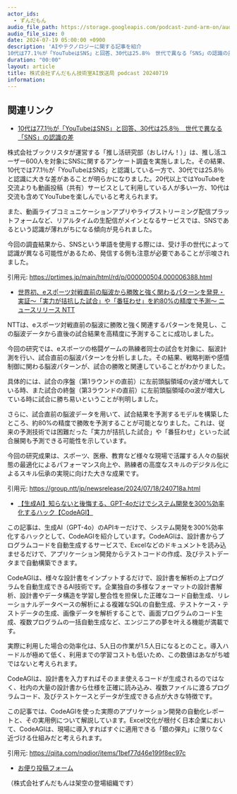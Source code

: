 ```yaml
---
actor_ids:
  - ずんだもん
audio_file_path: https://storage.googleapis.com/podcast-zund-arm-on/audio/株式会社ずんだもん技術室AI放送局_podcast_20240719.mp3
audio_file_size: 0
date: 2024-07-19 05:00:00 +0900
description: 'AIやテクノロジーに関する記事を紹介  
10代は77.1％が「YouTubeはSNS」と回答、30代は25.8％　世代で異なる「SNS」の認識の差、世界初、eスポーツ対戦直前の脳波から勝敗と強く関わるパターンを発見・実証～「実力が拮抗した試合」や「番狂わせ」を約80%の精度で予測～  ニュースリリース  NTT、【生成AI】知らないと後悔する、GPT-4oだけでシステム開発を300%効率化するハック【CodeAGI】'
duration: "00:00"
layout: article
title: 株式会社ずんだもん技術室AI放送局 podcast 20240719
information: 
---
```


## 関連リンク


- [10代は77.1％が「YouTubeはSNS」と回答、30代は25.8％　世代で異なる「SNS」の認識の差](https://prtimes.jp/main/html/rd/p/000000504.000006388.html)  


株式会社ブックリスタが運営する「推し活研究部（おしけん！）」は、推し活ユーザー600人を対象にSNSに関するアンケート調査を実施しました。その結果、10代では77.1％が「YouTubeはSNS」と認識している一方で、30代では25.8％と認識に大きな差があることが明らかになりました。20代以上ではYouTubeを交流よりも動画投稿（共有）サービスとして利用している人が多い一方、10代は交流も含めてYouTubeを楽しんでいると考えられます。

また、動画ライブコミュニケーションアプリやライブストリーミング配信プラットフォームなど、リアルタイムの生配信がメインとなるサービスでは、SNSであるという認識が薄れがちになる傾向が見られました。

今回の調査結果から、SNSという単語を使用する際には、受け手の世代によって認識が異なる可能性があるため、発信する側も注意が必要であることが示唆されました。

引用元: https://prtimes.jp/main/html/rd/p/000000504.000006388.html


- [世界初、eスポーツ対戦直前の脳波から勝敗と強く関わるパターンを発見・実証～「実力が拮抗した試合」や「番狂わせ」を約80%の精度で予測～  ニュースリリース  NTT](https://group.ntt/jp/newsrelease/2024/07/18/240718a.html)  


NTTは、eスポーツ対戦直前の脳波に勝敗と強く関連するパターンを発見し、この脳波データから直後の試合結果を高精度に予測することに成功しました。

今回の研究では、eスポーツの格闘ゲームの熟練者同士の試合を対象に、脳波計測を行い、試合直前の脳波パターンを分析しました。その結果、戦略判断や感情制御に関わる脳波パターンが、試合の勝敗と関連していることがわかりました。

具体的には、試合の序盤（第1ラウンドの直前）に左前頭脳領域のγ波が増大している時、また試合の終盤（第3ラウンドの直前）に左前頭脳領域のα波が増大している時に試合に勝ち易いということが判明しました。

さらに、試合直前の脳波データを用いて、試合結果を予測するモデルを構築したところ、約80%の精度で勝敗を予測することが可能となりました。これは、従来の予測技術では困難だった「実力が拮抗した試合」や「番狂わせ」といった試合展開も予測できる可能性を示しています。

今回の研究成果は、スポーツ、医療、教育など様々な現場で活躍する人々の脳状態の最適化によるパフォーマンス向上や、熟練者の高度なスキルのデジタル化によるスキル伝承の実現に向けた大きな成果です。 


引用元: https://group.ntt/jp/newsrelease/2024/07/18/240718a.html


- [【生成AI】知らないと後悔する、GPT-4oだけでシステム開発を300%効率化するハック【CodeAGI】](https://qiita.com/nqdior/items/1bef77d46e199f8ec97c)  


この記事は、生成AI（GPT-4o）のAPIキーだけで、システム開発を300%効率化するハックとして、CodeAGIを紹介しています。CodeAGIは、設計書からプログラムコードを自動生成するサービスで、Excelなどのドキュメントを読み込ませるだけで、アプリケーション開発からテストコードの作成、及びテストデータまで自動構築できます。

CodeAGIは、様々な設計書をインプットするだけで、設計書を解析の上プログラムを自動生成できるAI技術です。企業独自の多様なフォーマットの設計書解析、設計書やデータ構造を学習し整合性を担保した正確なコード自動生成、リレーショナルデータベースの解析による複雑なSQLの自動生成、テストケース・テストデータの生成、画像データを解析することで、画面プログラムのコード生成、複数プログラムの一括自動生成など、エンジニアの夢を叶える機能が満載です。

実際に利用した場合の効率化は、5人日の作業が1.5人日になるとのこと。導入ハードルが極めて低く、利用までの学習コストも低いため、この数値はあながち嘘ではないと考えられます。

CodeAGIは、設計書を入力すればそのまま使えるコードが生成されるのではなく、社内の大量の設計書から仕様を正確に読み込み、複数ファイルに渡るプログラムコード、及びテストケースとデータが生成できる点が大きな特徴です。

この記事では、CodeAGIを使った実際のアプリケーション開発の自動化レポートと、その実用例について解説しています。Excel文化が根付く日本企業において、CodeAGIは、現場に導入すればすぐに適用できる「銀の弾丸」に限りなく近づける仕組みだと考えられます。


引用元: https://qiita.com/nqdior/items/1bef77d46e199f8ec97c



- [お便り投稿フォーム](https://forms.gle/ffg4JTfqdiqK62qf9)

（株式会社ずんだもんは架空の登場組織です）
